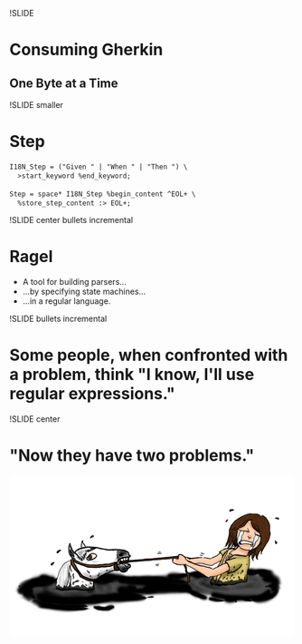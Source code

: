 !SLIDE 
# Consuming Gherkin
## One Byte at a Time

!SLIDE smaller
# Step
    I18N_Step = ("Given " | "When " | "Then ") \ 
      >start_keyword %end_keyword;

    Step = space* I18N_Step %begin_content ^EOL+ \ 
      %store_step_content :> EOL+;

!SLIDE center bullets incremental
# Ragel
* A tool for building parsers...
* ...by specifying state machines...
* ...in a regular language.

!SLIDE bullets incremental
# Some people, when confronted with a problem, think "I know, I'll use regular expressions." 

!SLIDE center
# "Now they have two problems."
![atreyu](atreyu.png)
